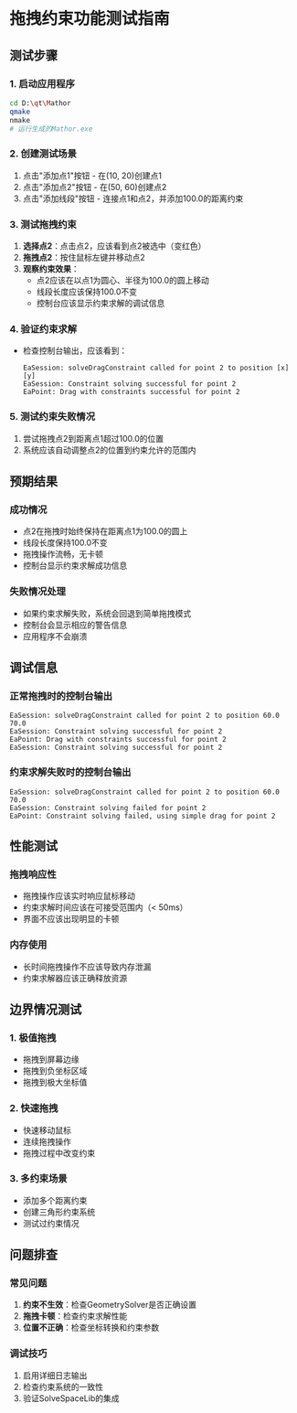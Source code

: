 # 拖拽约束功能测试指南

## 测试步骤

### 1. 启动应用程序
```bash
cd D:\qt\Mathor
qmake
nmake
# 运行生成的Mathor.exe
```

### 2. 创建测试场景
1. 点击"添加点1"按钮 - 在(10, 20)创建点1
2. 点击"添加点2"按钮 - 在(50, 60)创建点2
3. 点击"添加线段"按钮 - 连接点1和点2，并添加100.0的距离约束

### 3. 测试拖拽约束
1. **选择点2**：点击点2，应该看到点2被选中（变红色）
2. **拖拽点2**：按住鼠标左键并移动点2
3. **观察约束效果**：
   - 点2应该在以点1为圆心、半径为100.0的圆上移动
   - 线段长度应该保持100.0不变
   - 控制台应该显示约束求解的调试信息

### 4. 验证约束求解
- 检查控制台输出，应该看到：
  ```
  EaSession: solveDragConstraint called for point 2 to position [x] [y]
  EaSession: Constraint solving successful for point 2
  EaPoint: Drag with constraints successful for point 2
  ```

### 5. 测试约束失败情况
1. 尝试拖拽点2到距离点1超过100.0的位置
2. 系统应该自动调整点2的位置到约束允许的范围内

## 预期结果

### 成功情况
- 点2在拖拽时始终保持在距离点1为100.0的圆上
- 线段长度保持100.0不变
- 拖拽操作流畅，无卡顿
- 控制台显示约束求解成功信息

### 失败情况处理
- 如果约束求解失败，系统会回退到简单拖拽模式
- 控制台会显示相应的警告信息
- 应用程序不会崩溃

## 调试信息

### 正常拖拽时的控制台输出
```
EaSession: solveDragConstraint called for point 2 to position 60.0 70.0
EaSession: Constraint solving successful for point 2
EaPoint: Drag with constraints successful for point 2
EaSession: Constraint solving successful for point 2
```

### 约束求解失败时的控制台输出
```
EaSession: solveDragConstraint called for point 2 to position 60.0 70.0
EaSession: Constraint solving failed for point 2
EaPoint: Constraint solving failed, using simple drag for point 2
```

## 性能测试

### 拖拽响应性
- 拖拽操作应该实时响应鼠标移动
- 约束求解时间应该在可接受范围内（< 50ms）
- 界面不应该出现明显的卡顿

### 内存使用
- 长时间拖拽操作不应该导致内存泄漏
- 约束求解器应该正确释放资源

## 边界情况测试

### 1. 极值拖拽
- 拖拽到屏幕边缘
- 拖拽到负坐标区域
- 拖拽到极大坐标值

### 2. 快速拖拽
- 快速移动鼠标
- 连续拖拽操作
- 拖拽过程中改变约束

### 3. 多约束场景
- 添加多个距离约束
- 创建三角形约束系统
- 测试过约束情况

## 问题排查

### 常见问题
1. **约束不生效**：检查GeometrySolver是否正确设置
2. **拖拽卡顿**：检查约束求解性能
3. **位置不正确**：检查坐标转换和约束参数

### 调试技巧
1. 启用详细日志输出
2. 检查约束系统的一致性
3. 验证SolveSpaceLib的集成
